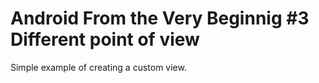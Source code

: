 # Android From the Very Beginnig #3 Different point of view
Simple example of creating a custom view.
